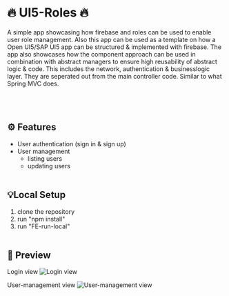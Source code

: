 # 🔥 UI5-Roles 🔥
A simple app showcasing how firebase and roles can be used to enable user role management.
Also this app can be used as a template on how a Open UI5/SAP UI5 app can be structured & implemented with firebase.
The app also showcases how the component approach can be used in combination with abstract managers to ensure high reusability of abstract logic & code. This includes the network, authentication & businesslogic layer. They are seperated out from the main controller code. Similar to what Spring MVC does.
<br/><br/><br/><br/>


## ⚙️ Features
- User authentication (sign in & sign up)
- User management
  - listing users
  - updating users
<br/><br/>


## 💡Local Setup
1. clone the repository
2. run "npm install"
3. run "FE-run-local"
<br/><br/>


## 📃 Preview

Login view
![Login view](https://i.imgur.com/wZ0BbtS.png)

User-management view
![User-management view](https://i.imgur.com/AD0VsUM.png)
